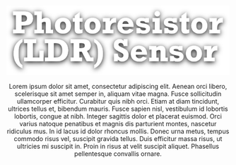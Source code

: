 <!--Datos-->
<!--Nombre, escuela, ingenieria, departamento, logo escuela etc-->

<!--Titulo-->
<center>
<img src="Img_Titulo.png">
<p>
  Lorem ipsum dolor sit amet, consectetur adipiscing elit. Aenean orci libero, scelerisque sit amet semper in, aliquam vitae magna. Fusce sollicitudin ullamcorper efficitur. Curabitur quis nibh orci. Etiam at diam tincidunt, ultrices tellus et, bibendum mauris. Fusce sapien nisl, vestibulum id lobortis lobortis, congue at nibh. Integer sagittis dolor et placerat euismod. Orci varius natoque penatibus et magnis dis parturient montes, nascetur ridiculus mus. In id lacus id dolor rhoncus mollis. Donec urna metus, tempus commodo risus vel, suscipit gravida tellus. Duis efficitur massa risus, ut ultricies mi suscipit in. Proin in risus at velit suscipit aliquet. Phasellus pellentesque convallis ornare.
</p>
</center>

<!--Imagen sensor-->
<!--![](Img_Sensor.png)-->

<!--Descripcion basica del sensor-->
<!--...-->
